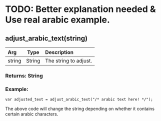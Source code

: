 # TODO: Better explanation needed & Use real arabic example.

## adjust_arabic_text(string)

|Arg|Type|Description|
|:--|---|:--|
|string|String|The string to adjust.|

### Returns: String
### Example:
```
var adjusted_text = adjust_arabic_text("/* arabic text here! */");
```
The above code will change the string depending on whether it contains certain arabic characters.